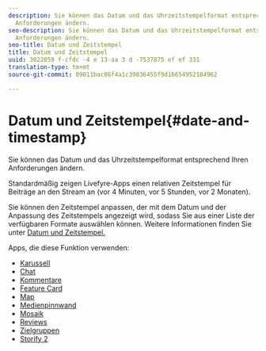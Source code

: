 ```yaml
---
description: Sie können das Datum und das Uhrzeitstempelformat entsprechend Ihren
  Anforderungen ändern.
seo-description: Sie können das Datum und das Uhrzeitstempelformat entsprechend Ihren
  Anforderungen ändern.
seo-title: Datum und Zeitstempel
title: Datum und Zeitstempel
uuid: 3022059 f-cfdc -4 e 13-aa 3 d -7537875 ef ef 331
translation-type: tm+mt
source-git-commit: 09011bac06f4a1c39836455f9d16654952184962

---
```



# Datum und Zeitstempel{#date-and-timestamp}

Sie können das Datum und das Uhrzeitstempelformat entsprechend Ihren Anforderungen ändern.

Standardmäßig zeigen Livefyre-Apps einen relativen Zeitstempel für Beiträge an den Stream an (vor 4 Minuten, vor 5 Stunden, vor 2 Monaten).

Sie können den Zeitstempel anpassen, der mit dem Datum und der Anpassung des Zeitstempels angezeigt wird, sodass Sie aus einer Liste der verfügbaren Formate auswählen können. Weitere Informationen finden Sie unter [Datum und Zeitstempel.](/help/using/c-features-livefyre/c-styling-features/c-date-and-timestamp.md)

Apps, die diese Funktion verwenden:

* [Karussell](/help/using/c-about-apps/c-carousel-app/c-carousel-app.md#c_carousel_app)
* [Chat](/help/using/c-about-apps/c-chat-app/c-chat-app.md#c_chat_app)
* [Kommentare](/help/using/c-about-apps/c-comments/c-comments.md)
* [Feature Card](/help/using/c-about-apps/c-feature-card-app/c-feature-card-app.md#c_feature_card_app)
* [Map](/help/using/c-about-apps/c-map-app/c-map-app.md#c_map_app)
* [Medienpinnwand](/help/using/c-about-apps/c-media-wall-app/c-media-wall-app.md#c_media_wall_app)
* [Mosaik](/help/using/c-about-apps/c-mosaic-app/c-mosaic-app.md#c_mosaic_app)
* [Reviews](/help/using/c-about-apps/c-reviews-app/c-reviews-app.md#c_reviews_app)
* [Zielgruppen](/help/using/c-about-apps/c-sidenotes-app/c-sidenotes-app.md#c_sidenotes_app)
* [Storify 2](/help/using/c-about-apps/c-storify2/c-storify2.md#c_storify2)

